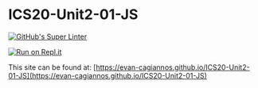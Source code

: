 # ICS20-Unit2-01-JS
[![GitHub's Super Linter](https://github.com/evan-cagiannos/ICS20-Unit2-01-JS/workflows/GitHub's%20Super%20Linter/badge.svg)](https://github.com/evan-cagiannos/ICS20-Unit2-01-JS>/actions)



[![Run on Repl.it](https://repl.it/badge/github/<OWNER>/<REPOSITORY>)](https://repl.it/github/<OWNER>/<REPOSITORY>)

This site can be found at: [https://evan-cagiannos.github.io/ICS20-Unit2-01-JS](https://evan-cagiannos.github.io/ICS20-Unit2-01-JS)
